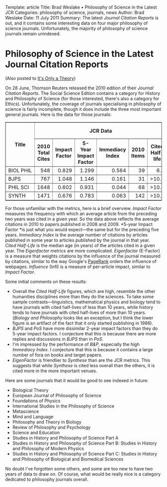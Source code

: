 Template: article
Title: Brad Weslake &bull; Philosophy of Science in the Latest JCR
Categories: philosophy of science, journals, news
Author: Brad Weslake
Date: 11 July 2011
Summary: The latest *Journal Citation Reports* is out, and it contains some interesting data on four major philosophy of science journals.  Unfortunately, the majority of philosophy of science journals remain unindexed.

# Philosophy of Science in the Latest Journal Citation Reports

(Also posted to [It's Only a Theory](http://itisonlyatheory.blogspot.com/2011/07/philosophy-of-science-in-latest-journal.html "It's Only a Theory"))

On 28 June, Thomson Reuters released the 2010 edition of their *Journal Citation Reports*.  The Social Science Edition contains a category for History and Philosophy of Science (for those interested, there's also a category for Ethics).   Unfortunately, the coverage of journals specialising in philosophy of science is fairly incomplete, though it does include the three most important general journals.   Here is the data for those journals:

<table border="1" cellpadding="2" cellspacing="0" width="95%"> <tbody><tr>  <th rowspan="2">Title</th>    <th colspan="6">JCR Data</th>  <th colspan="2"><nobr><i>Eigenfactor</i><sup>TM</sup></nobr> Metrics </th>  </tr>  

<tr><th>2010 Total Cites</th>
<th>Impact Factor</th>
<th>5-Year Impact Factor </th>
<th>Immediacy Index</th>
<th>2010 Items</th>
<th>Cited Half-life</th>
<th><nobr><i>E-factor</i></nobr></th>
<th><nobr><i>Infl</i></nobr></th>
</tr>
<!-- Start Page Records -->
<tr>      <td class="sorted" nowrap="nowrap">
BIOL PHIL
</td>            <td align="right" valign="middle" class="small">548</td>      <td align="right" valign="middle" class="small">0.829</td>   <td align="right" valign="middle" class="small">1.299</td>      <td align="right" valign="middle" class="small">0.564</td>      <td align="right" valign="middle" class="small">39</td>      <td align="right" valign="middle" class="small">6.5</td>   <td align="right" valign="middle" class="small">0.00151</td>   <td align="right" valign="middle" class="small">0.439</td>    </tr><tr>      <td class="sorted" nowrap="nowrap">
BJPS
</td>            <td align="right" valign="middle" class="small">767</td>      <td align="right" valign="middle" class="small">1.048</td>   <td align="right" valign="middle" class="small">1.146</td>      <td align="right" valign="middle" class="small">0.161</td>      <td align="right" valign="middle" class="small">31</td>      <td align="right" valign="middle" class="small">&gt;10.0</td>   <td align="right" valign="middle" class="small">0.00139</td>   <td align="right" valign="middle" class="small">0.434</td>    </tr><tr>      <td class="sorted" nowrap="nowrap">
PHIL SCI
</td>            <td align="right" valign="middle" class="small">1648</td>      <td align="right" valign="middle" class="small">0.602</td>   <td align="right" valign="middle" class="small">0.931</td>      <td align="right" valign="middle" class="small">0.044</td>      <td align="right" valign="middle" class="small">68</td>      <td align="right" valign="middle" class="small">&gt;10.0</td>   <td align="right" valign="middle" class="small">0.00191</td>   <td align="right" valign="middle" class="small">0.281</td>    </tr><tr>      <td class="sorted" nowrap="nowrap">
SYNTH
</td>            <td align="right" valign="middle" class="small">1471</td>      <td align="right" valign="middle" class="small">0.676</td>   <td align="right" valign="middle" class="small">0.783</td>      <td align="right" valign="middle" class="small">0.063</td>      <td align="right" valign="middle" class="small">142</td>      <td align="right" valign="middle" class="small">&gt;10.0</td>   <td align="right" valign="middle" class="small">0.00250</td>   <td align="right" valign="middle" class="small">0.199</td>    </tr></tbody></table>

For those unfamiliar with the metrics, here is a brief overview.  *Impact Factor* measures the frequency with which an average article from the preceding two years was cited in a given year.  So the data above reflects the average citations in 2010 to papers published in 2008 and 2009.  *5-year Impact Factor *is just what you would expect—the same but for the preceding five years.   *Immediacy Index* is the average number of citations by articles published in some year to articles published by the journal in that year.  *Cited Half-Life* is the median age (in years) of the articles cited in a given year. The *Eigenfactor* metrics are more complicated.  *Eigenfactor* (E-Factor) is a measure that weights citations by the influence of the journal measured by citations, similar to the way Google's <a href="http://en.wikipedia.org/wiki/PageRank">PageRank</a> orders the influence of webpages.  *Influence* (Infl) is a measure of per-article impact, similar to *Impact Factor*.

Some initial comments on these results:

- Overall the *Cited Half-Life* figures, which are high, resemble the other humanities disciplines more than they do the sciences.  To take some sample contrasts—linguistics, mathematical physics and biology tend to have journals with cited half-lives of less than 10 years, while history tends to have journals with cited half-lives of more than 10 years. (*Biology and Philosophy* looks like an exception, but I think the lower figure is an artifact of the fact that it only started publishing in 1986).  
- *BJPS* and *PoS* have more dissimilar 2-year impact factors than they do 5-year impact factors.  I conjecture that this is because there are more replies and discussions in *BJPS* than in *PoS*.
- I'm impressed by the performance of *B&amp;P*, especially the high *Immediacy Index*.   I conjecture that this is because it contains a large number of fora on books and target papers.  
- *EigenFactor* is friendlier to *Synthese* than are the JCR metrics.  This suggests that while *Synthese* is cited less overall than the others, it is cited more in the more important venues.  

Here are some journals that it would be good to see indexed in future:

- Biological Theory  
- European Journal of Philosophy of Science  
- Foundations of Physics  
- International Studies in the Philosophy of Science  
- Metascience  
- Mind and Language  
- Philosophy and Theory in Biology
- Review of Philosophy and Psychology  
- Science and Education  
- Studies in History and Philosophy of Science Part A  
- Studies in History and Philosophy of Science Part B: Studies in History and Philosophy of Modern Physics  
- Studies in History and Philosophy of Science Part C: Studies in History and Philosophy of Biological and Biomedical Sciences  

No doubt I've forgotten some others, and some are too new to have two years of data to draw on.  Of course, what would be really nice is a category dedicated to philosophy journals overall.